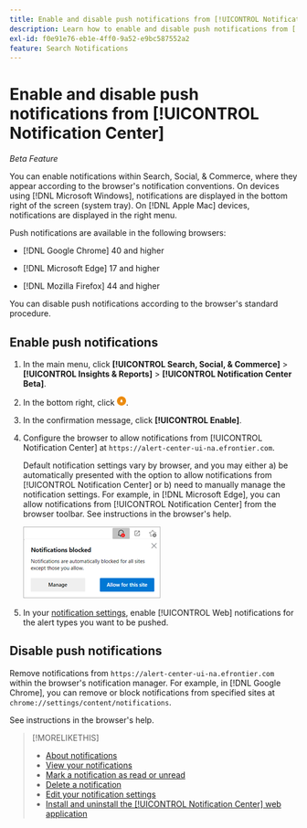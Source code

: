 ```yaml
---
title: Enable and disable push notifications from [!UICONTROL Notification Center]
description: Learn how to enable and disable push notifications from [!UICONTROL Notification Center].
exl-id: f0e91e76-eb1e-4ff0-9a52-e9bc587552a2
feature: Search Notifications
---
```

# Enable and disable push notifications from [!UICONTROL Notification Center]

*Beta Feature*

You can enable notifications within Search, Social, & Commerce, where they appear according to the browser's notification conventions. On devices using [!DNL Microsoft Windows], notifications are displayed in the bottom right of the screen (system tray). On [!DNL Apple Mac] devices, notifications are displayed in the right menu.

Push notifications are available in the following browsers:

* [!DNL Google Chrome] 40 and higher

* [!DNL Microsoft Edge] 17 and higher

* [!DNL Mozilla Firefox] 44 and higher

You can disable push notifications according to the browser's standard procedure.

## Enable push notifications

1. In the main menu, click **[!UICONTROL Search, Social, & Commerce]** > **[!UICONTROL Insights & Reports]** > **[!UICONTROL Notification Center Beta]**.

2. In the bottom right, click ![Enable push notifications](/help/search-social-commerce/assets/notifications-push.png "Enable push notifications").

3. In the confirmation message, click **[!UICONTROL Enable]**.

4. Configure the browser to allow notifications from [!UICONTROL Notification Center] at `https://alert-center-ui-na.efrontier.com`.

   Default notification settings vary by browser, and you may either a) be automatically presented with the option to allow notifications from [!UICONTROL Notification Center] or b) need to manually manage the notification settings. For example, in [!DNL Microsoft Edge], you can allow notifications from [!UICONTROL Notification Center] from the browser toolbar. See instructions in the browser's help.
   
   ![Where to manage notification settings in Microsoft Edge](/help/search-social-commerce/assets/notifications-blocked-dialog.png "Where to manage notification settings in Microsoft Edge")

5. In your [notification settings](notification-edit.md), enable [!UICONTROL Web] notifications for the alert types you want to be pushed.

## Disable push notifications

Remove notifications from `https://alert-center-ui-na.efrontier.com` within the browser's notification manager. For example, in [!DNL Google Chrome], you can remove or block notifications from specified sites at `chrome://settings/content/notifications`.

See instructions in the browser's help.

>[!MORELIKETHIS]
>
>* [About notifications](/help/search-social-commerce/notifications/notification-about.md)
>* [View your notifications](notification-view.md)
>* [Mark a notification as read or unread](notification-mark-read-unread.md)
>* [Delete a notification](notification-delete.md)
>* [Edit your notification settings](notification-edit.md)
>* [Install and uninstall the [!UICONTROL Notification Center] web application](notification-app-install-uninstall.md)
